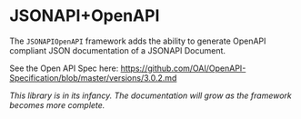 # JSONAPI+OpenAPI
The `JSONAPIOpenAPI` framework adds the ability to generate OpenAPI compliant JSON documentation of a JSONAPI Document.

See the Open API Spec here: https://github.com/OAI/OpenAPI-Specification/blob/master/versions/3.0.2.md

*This library is in its infancy. The documentation will grow as the framework becomes more complete.*
